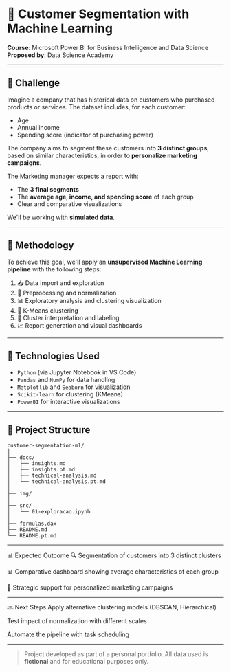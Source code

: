 # 🧠 Customer Segmentation with Machine Learning

**Course**: Microsoft Power BI for Business Intelligence and Data Science  
**Proposed by**: Data Science Academy

---

## 📌 Challenge

Imagine a company that has historical data on customers who purchased products or services. The dataset includes, for each customer:

- Age  
- Annual income  
- Spending score (indicator of purchasing power)

The company aims to segment these customers into **3 distinct groups**, based on similar characteristics, in order to **personalize marketing campaigns**.

The Marketing manager expects a report with:

- The **3 final segments**  
- The **average age, income, and spending score** of each group  
- Clear and comparative visualizations  

We'll be working with **simulated data**.

---

## 🧪 Methodology

To achieve this goal, we'll apply an **unsupervised Machine Learning pipeline** with the following steps:

1. 📥 Data import and exploration  
2. 🧼 Preprocessing and normalization  
3. 📊 Exploratory analysis and clustering visualization  
4. 🧠 K-Means clustering  
5. 🧩 Cluster interpretation and labeling  
6. 📈 Report generation and visual dashboards  

---

## 💼 Technologies Used

- `Python` (via Jupyter Notebook in VS Code)  
- `Pandas` and `NumPy` for data handling  
- `Matplotlib` and `Seaborn` for visualization  
- `Scikit-learn` for clustering (KMeans)  
- `PowerBI` for interactive visualizations  

---

## 📁 Project Structure

```plaintext
customer-segmentation-ml/
│
├── docs/
│   ├── insights.md
│   ├── insights.pt.md
│   ├── technical-analysis.md
│   └── technical-analysis.pt.md
│
├── img/
│
├── src/
│   └── 01-exploracao.ipynb
│
├── formulas.dax
├── README.md
└── README.pt.md
```

---

📊 Expected Outcome
🔍 Segmentation of customers into 3 distinct clusters

📊 Comparative dashboard showing average characteristics of each group

🎯 Strategic support for personalized marketing campaigns

---

🔜 Next Steps
Apply alternative clustering models (DBSCAN, Hierarchical)

Test impact of normalization with different scales

Automate the pipeline with task scheduling

---

>Project developed as part of a personal portfolio.
> All data used is **fictional** and for educational purposes only.